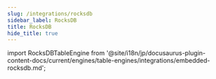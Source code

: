 ```yaml
---
slug: /integrations/rocksdb
sidebar_label: RocksDB
title: RocksDB
hide_title: true
---
```


import RocksDBTableEngine from '@site/i18n/jp/docusaurus-plugin-content-docs/current/engines/table-engines/integrations/embedded-rocksdb.md';

<RocksDBTableEngine/>

